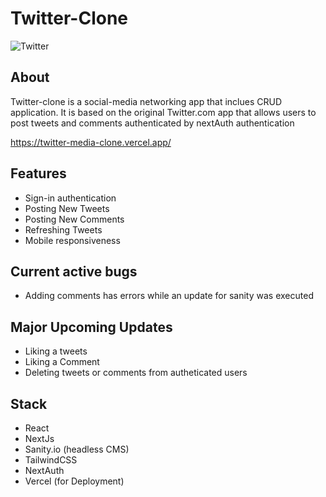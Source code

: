 # Twitter-Clone

![Twitter](https://github.com/devRedwan/twitter-media-clone/assets/24552861/acaab312-455e-4d46-bdce-42910466482c)


## About
Twitter-clone is a social-media networking app that inclues CRUD application. It is based on the original Twitter.com app that allows users to post tweets and comments authenticated by nextAuth authentication

https://twitter-media-clone.vercel.app/

## Features
* Sign-in authentication
* Posting New Tweets
* Posting New Comments
* Refreshing Tweets
* Mobile responsiveness

## Current active bugs
* Adding comments has errors while an update for sanity was executed

## Major Upcoming Updates
* Liking a tweets
* Liking a Comment
* Deleting tweets or comments from autheticated users

## Stack
* React
* NextJs
* Sanity.io (headless CMS)
* TailwindCSS
* NextAuth
* Vercel (for Deployment)
